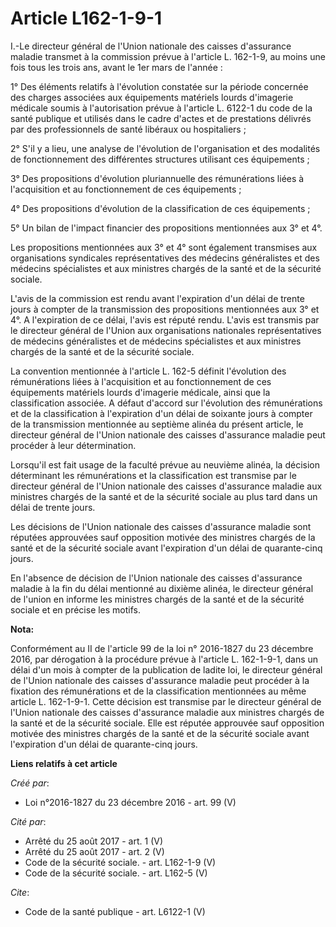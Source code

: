 # Article L162-1-9-1

I.-Le directeur général de l'Union nationale des caisses d'assurance maladie transmet à la commission prévue à l'article L.
162-1-9, au moins une fois tous les trois ans, avant le 1er mars de l'année : 

1° Des éléments relatifs à l'évolution constatée sur la période concernée des charges associées aux équipements matériels
lourds d'imagerie médicale soumis à l'autorisation prévue à l'article L. 6122-1 du code de la santé publique et utilisés dans
le cadre d'actes et de prestations délivrés par des professionnels de santé libéraux ou hospitaliers ; 

2° S'il y a lieu, une analyse de l'évolution de l'organisation et des modalités de fonctionnement des différentes structures
utilisant ces équipements ; 

3° Des propositions d'évolution pluriannuelle des rémunérations liées à l'acquisition et au fonctionnement de ces
équipements ; 

4° Des propositions d'évolution de la classification de ces équipements ; 

5° Un bilan de l'impact financier des propositions mentionnées aux 3° et 4°. 

Les propositions mentionnées aux 3° et 4° sont également transmises aux organisations syndicales représentatives des médecins
généralistes et des médecins spécialistes et aux ministres chargés de la santé et de la sécurité sociale. 

L'avis de la commission est rendu avant l'expiration d'un délai de trente jours à compter de la transmission des propositions
mentionnées aux 3° et 4°. A l'expiration de ce délai, l'avis est réputé rendu. L'avis est transmis par le directeur général
de l'Union aux organisations nationales représentatives de médecins généralistes et de médecins spécialistes et aux ministres
chargés de la santé et de la sécurité sociale. 

La convention mentionnée à l'article L. 162-5 définit l'évolution des rémunérations liées à l'acquisition et au
fonctionnement de ces équipements matériels lourds d'imagerie médicale, ainsi que la classification associée. A défaut
d'accord sur l'évolution des rémunérations et de la classification à l'expiration d'un délai de soixante jours à compter de
la transmission mentionnée au septième alinéa du présent article, le directeur général de l'Union nationale des caisses
d'assurance maladie peut procéder à leur détermination. 

Lorsqu'il est fait usage de la faculté prévue au neuvième alinéa, la décision déterminant les rémunérations et la
classification est transmise par le directeur général de l'Union nationale des caisses d'assurance maladie aux ministres
chargés de la santé et de la sécurité sociale au plus tard dans un délai de trente jours. 

Les décisions de l'Union nationale des caisses d'assurance maladie sont réputées approuvées sauf opposition motivée des
ministres chargés de la santé et de la sécurité sociale avant l'expiration d'un délai de quarante-cinq jours. 

En l'absence de décision de l'Union nationale des caisses d'assurance maladie à la fin du délai mentionné au dixième alinéa,
le directeur général de l'union en informe les ministres chargés de la santé et de la sécurité sociale et en précise les
motifs.

**Nota:**

Conformément au II de l'article 99 de la loi n° 2016-1827 du 23 décembre 2016, par dérogation à la procédure prévue à
l'article L. 162-1-9-1, dans un délai d'un mois à compter de la publication de ladite loi, le directeur général de l'Union
nationale des caisses d'assurance maladie peut procéder à la fixation des rémunérations et de la classification mentionnées
au même article L. 162-1-9-1. Cette décision est transmise par le directeur général de l'Union nationale des caisses
d'assurance maladie aux ministres chargés de la santé et de la sécurité sociale. Elle est réputée approuvée sauf opposition
motivée des ministres chargés de la santé et de la sécurité sociale avant l'expiration d'un délai de quarante-cinq jours.

**Liens relatifs à cet article**

_Créé par_:

  - Loi n°2016-1827 du 23 décembre 2016 - art. 99 (V)

_Cité par_:

  - Arrêté du 25 août 2017 - art. 1 (V)
  - Arrêté du 25 août 2017 - art. 2 (V)
  - Code de la sécurité sociale. - art. L162-1-9 (V)
  - Code de la sécurité sociale. - art. L162-5 (V)

_Cite_:

  - Code de la santé publique - art. L6122-1 (V)
